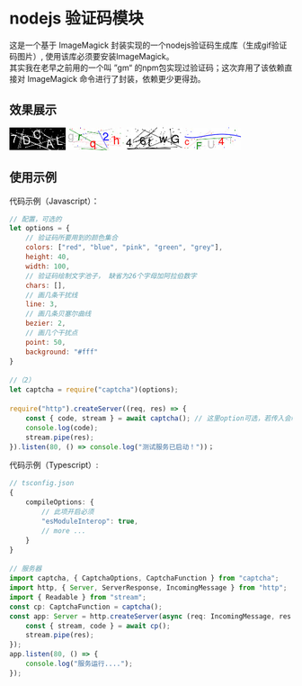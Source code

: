 # nodejs 验证码模块
这是一个基于 ImageMagick 封装实现的一个nodejs验证码生成库（生成gif验证码图片）, 使用该库必须要安装ImageMagick。   
其实我在老早之前用的一个叫 ”gm“ 的npm包实现过验证码；这次弃用了该依赖直接对 ImageMagick 命令进行了封装，依赖更少更得劲。   

## 效果展示  

![图片看不到请翻墙](doc/img/1.gif)
![图片看不到请翻墙](doc/img/2.gif)
![图片看不到请翻墙](doc/img/3.gif)
![图片看不到请翻墙](doc/img/4.gif)

## 使用示例
代码示例（Javascript）：
```js
// 配置，可选的
let options = {
    // 验证码所要用到的颜色集合
    colors: ["red", "blue", "pink", "green", "grey"],
    height: 40,
    width: 100,
    // 验证码绘制文字池子， 缺省为26个字母加阿拉伯数字
    chars: [],
    // 画几条干扰线
    line: 3,
    // 画几条贝塞尔曲线
    bezier: 2,
    // 画几个干扰点
    point: 50,
    background: "#fff"
}

//（2）
let captcha = require("captcha")(options);

require("http").createServer((req, res) => {
    const { code, stream } = await captcha(); // 这里option可选，若传入会临时覆盖（2）处所传入的option。 
    console.log(code);
    stream.pipe(res);
}).listen(80, () => console.log("测试服务已启动！"))；
```

代码示例（Typescript）:   
```ts
// tsconfig.json
{
    compileOptions: {
        // 此项开启必须
        "esModuleInterop": true,
        // more ...
    }
}

// 服务器
import captcha, { CaptchaOptions, CaptchaFunction } from "captcha";
import http, { Server, ServerResponse, IncomingMessage } from "http";
import { Readable } from "stream";
const cp: CaptchaFunction = captcha();
const app: Server = http.createServer(async (req: IncomingMessage, res: ServerResponse) => {
    const { stream, code } = await cp();
    stream.pipe(res);
});
app.listen(80, () => {
    console.log("服务运行....");
});
```
